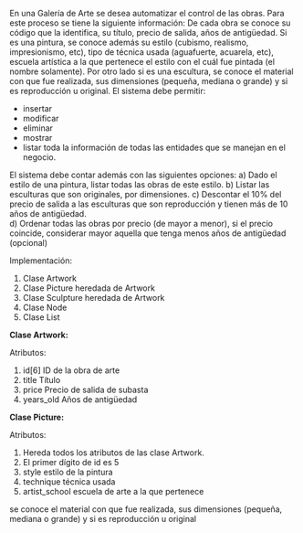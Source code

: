 En una Galería de Arte se desea automatizar el control de las obras. Para este proceso se tiene la siguiente información:
De cada obra se conoce su código que la identifica, su título, precio de salida, años de antigüedad.
Si es una pintura, se conoce además su estilo (cubismo, realismo, impresionismo, etc), tipo de técnica usada (aguafuerte, acuarela, etc), escuela artística a la que pertenece el estilo con el cuál fue pintada (el nombre solamente).
Por otro lado si es una escultura, se conoce el material con que fue realizada, sus dimensiones (pequeña, mediana o grande) y si es reproducción u original.
El sistema debe permitir:
- insertar
- modificar
- eliminar
- mostrar
- listar toda la información de todas las entidades que se manejan en el negocio.

El sistema debe contar además con las siguientes opciones:
a) Dado el estilo de una pintura, listar todas las obras de este estilo.
b) Listar las esculturas que son originales, por dimensiones.
c) Descontar el 10% del precio de salida a las esculturas que son reproducción y tienen más de 10 años de antigüedad.  
d) Ordenar todas las obras por precio (de mayor a menor), si el precio coincide, considerar mayor aquella que tenga menos años de antigüedad (opcional)

Implementación:

1. Clase Artwork
2. Clase Picture heredada de Artwork
3. Clase Sculpture heredada de Artwork
4. Clase Node
5. Clase List



**Clase Artwork:**

Atributos:
1. id[6] ID de la obra de arte
2. title Título
3. price Precio de salida de subasta
4. years_old Años de antigüedad


**Clase Picture:**

Atributos:
1. Hereda todos los atributos de las clase Artwork.
2. El primer dígito de id es 5
3. style estilo de la pintura
4. technique técnica usada
5. artist_school escuela de arte a la que pertenece




se conoce el material con que fue realizada, sus dimensiones (pequeña, mediana o grande) y si es reproducción u original